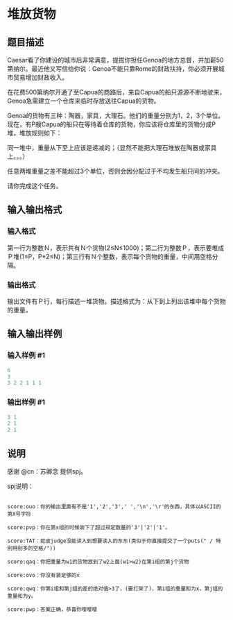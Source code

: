 # 堆放货物

## 题目描述

Caesar看了你建设的城市后非常满意，提拔你担任Genoa的地方总督，并加薪50第纳尔。最近他又写信给你说：Genoa不能只靠Rome的财政扶持，你必须开展城市贸易增加财政收入。

在花费500第纳尔开通了至Capua的商路后，来自Capua的船只源源不断地驶来，Genoa急需建立一个仓库来临时存放送往Capua的货物。

Genoa的货物有三种：陶器，家具，大理石。他们的重量分别为1，2，3个单位。现在，有P艘Capua的船只在等待着仓库的货物，你应该将仓库里的货物分成P堆，堆放规则如下：

同一堆中，重量从下至上应该是递减的；（显然不能把大理石堆放在陶器或家具上。。。）

任意两堆重量之差不能超过3个单位，否则会因分配过于不均发生船只间的冲突。

请你完成这个任务。

## 输入输出格式

### 输入格式

第一行为整数Ｎ，表示共有Ｎ个货物(2≤N≤1000)；第二行为整数Ｐ，表示要堆成Ｐ堆(1≤P，P\*2≤N)；第三行有Ｎ个整数，表示每个货物的重量，中间用空格分隔。

### 输出格式

输出文件有Ｐ行，每行描述一堆货物。描述格式为：从下到上列出该堆中每个货物的重量。

## 输入输出样例

### 输入样例 #1

```cpp
6
3
3 2 2 1 1 1

```
### 输出样例 #1

```cpp
3 1
2 1
2 1

```
## 说明

感谢 @cn：苏卿念 提供spj。

spj说明：

```

score:ouo：你的输出里面有不是'1','2','3',' ','\n','\r'的东西，具体以ASCII的第X号字符

score:pvp：你在第x组的时候装下了超过规定数量的'3'|'2'|'1'。

score:TAT：蛇皮judge没能读入到想要读入的东东(类似于你直接提交了一个puts(" / 特别特别多的空格/"))

score:qaq：你把重量为w1的货物放到了w2上面(w1>w2)在第i组的第j个货物

score:ovo：你没有装足够的x

score:qwq：你第i组和第j组的差的绝对值>3了，(要打架了)，第i组的重量和为x，第j组的重量和为y。

score:pwp：答案正确，恭喜你嘤嘤嘤

```

